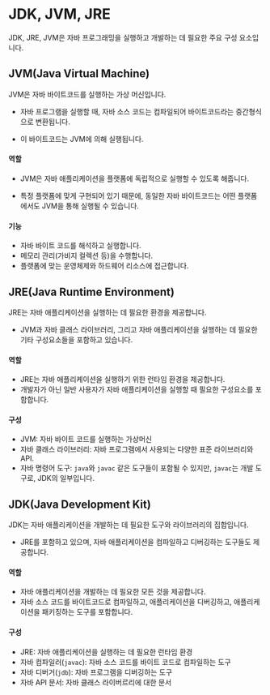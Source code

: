 # JDK, JVM, JRE

JDK, JRE, JVM은 자바 프로그래밍을 실행하고 개발하는 데 필요한 주요 구성 요소입니다.

## JVM(Java Virtual Machine)

JVM은 자바 바이트코드를 실행하는 가상 머신입니다.

- 자바 프로그램을 실행할 때, 자바 소스 코드는 컴파일되어 바이트코드라는 중간형식으로 변환됩니다.

- 이 바이트코드는 JVM에 의해 실행됩니다.

#### 역할

- JVM은 자바 애플리케이션을 플랫폼에 독립적으로 실행할 수 있도록 해줍니다.

- 특정 플랫폼에 맞게 구현되어 있기 때문에, 동일한 자바 바이트코드는 어떤 플랫폼에서도 JVM을 통해 실행될 수 있습니다.

#### 기능

- 자바 바이트 코드를 해석하고 실행합니다.
- 메모리 관리(가비지 컬렉션 등)을 수행합니다.
- 플랫폼에 맞는 운영체제와 하드웨어 리소스에 접근합니다.

## JRE(Java Runtime Environment)

JRE는 자바 애플리케이션을 실행하는 데 필요한 환경을 제공합니다.

- JVM과 자바 클래스 라이브러리, 그리고 자바 애플리케이션을 실행하는 데 필요한 기타 구성요소들을 포함하고 있습니다.

#### 역할

- JRE는 자바 애플리케이션을 실행하기 위한 런타임 환경을 제공합니다.
- 개발자가 아닌 일반 사용자가 자바 애플리케이션을 실행할 때 필요한 구성요소를 포함합니다.

#### 구성

- JVM: 자바 바이트 코드를 실행하는 가상머신
- 자바 클래스 라이브러리: 자바 프로그램에서 사용되는 다양한 표준 라이브러리와 API.
- 자바 명령어 도구: `java`와 `javac` 같은 도구들이 포함될 수 있지만, `javac`는 개발 도구로, JDK의 일부입니다.

## JDK(Java Development Kit)

JDK는 자바 애플리케이션을 개발하는 데 필요한 도구와 라이브러리의 집합입니다.

- JRE를 포함하고 있으며, 자바 애플리케이션을 컴파일하고 디버깅하는 도구들도 제공합니다.

#### 역할

- 자바 애플리케이션을 개발하는 데  필요한 모든 것을 제공합니다.
- 자바 소스 코드를 바이트코드로 컴파일하고, 애플리케이션을 디버깅하고, 애플리케이션을 패키징하는 도구를 포함합니다.

#### 구성

- JRE: 자바 애플리케이션을 실행하는 데 필요한 런타임 환경
- 자바 컴파일러(`javac`): 자바 소스 코드를 바이트 코드로 컴파일하는 도구
- 자바 디버거(`jdb`): 자바 프로그램을 디버깅하는 도구
- 자바 API 문서: 자바 클래스 라이버르리에 대한 문서
